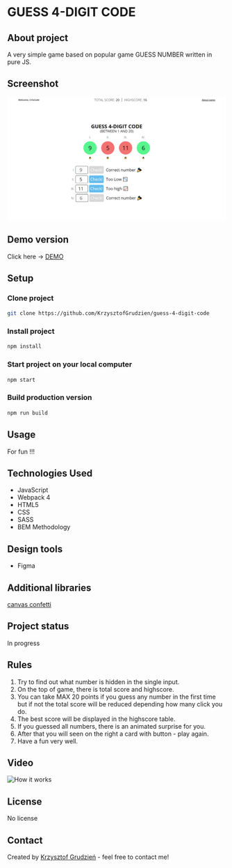 # GUESS 4-DIGIT CODE

## About project
A very simple game based on popular game GUESS NUMBER written in pure JS.

## Screenshot
![Screenshot](github/screenshot.jpg)

## Demo version
Click here  -> [DEMO](https://guess-4-digit-code.netlify.app/)

## Setup

  ### Clone project
  ```bash
  git clone https://github.com/KrzysztofGrudzien/guess-4-digit-code
  ```
  ### Install project
  ```bash
  npm install
  ```
  ### Start project on your local computer
  ```bash
  npm start
  ```
  ### Build production version
  ```bash
  npm run build
  ```
## Usage
For fun !!!

## Technologies Used
- JavaScript
- Webpack 4
- HTML5
- CSS
- SASS
- BEM Methodology

## Design tools
- Figma

## Additional libraries
[canvas confetti](https://www.npmjs.com/package/canvas-confetti)

## Project status 
In progress

## Rules
1. Try to find out what number is hidden in the single input.
2. On the top of game, there is total score and highscore.
3. You can take MAX 20 points if you guess any number in the first time but if not the total score will be reduced depending how many click you do.
4. The best score will be displayed in the highscore table.
5. If you guessed all numbers, there is an animated surprise for you.
6. After that you will seen on the right a card with button - play again.
7. Have a fun very well.

## Video
![How it works](github/screenrecord.gif)

## License
No license

## Contact
Created by [Krzysztof Grudzień](http://criscode.eu) - feel free to contact me!
